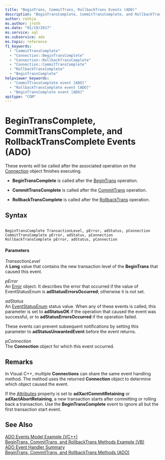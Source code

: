 ```yaml
---
title: "BeginTrans, CommitTrans, RollbackTrans Events (ADO)"
description: "BeginTransComplete, CommitTransComplete, and RollbackTransComplete Events (ADO)"
author: rothja
ms.author: jroth
ms.date: "01/19/2017"
ms.service: sql
ms.subservice: ado
ms.topic: reference
f1_keywords:
  - "CommitTransComplete"
  - "Connection::BeginTransComplete"
  - "Connection::RollbackTransComplete"
  - "Connection::CommitTransComplete"
  - "RollbackTransComplete"
  - "BeginTransComplete"
helpviewer_keywords:
  - "CommitTransComplete event [ADO]"
  - "RollbackTransComplete event [ADO]"
  - "BeginTransComplete event [ADO]"
apitype: "COM"
---
```

# BeginTransComplete, CommitTransComplete, and RollbackTransComplete Events (ADO)
These events will be called after the associated operation on the [Connection](./connection-object-ado.md) object finishes executing.  
  
-   **BeginTransComplete** is called after the [BeginTrans](./begintrans-committrans-and-rollbacktrans-methods-ado.md) operation.  
  
-   **CommitTransComplete** is called after the [CommitTrans](./begintrans-committrans-and-rollbacktrans-methods-ado.md) operation.  
  
-   **RollbackTransComplete** is called after the [RollbackTrans](./begintrans-committrans-and-rollbacktrans-methods-ado.md) operation.  
  
## Syntax  
  
```  
  
BeginTransComplete TransactionLevel, pError, adStatus, pConnection  
CommitTransComplete pError, adStatus, pConnection  
RollbackTransComplete pError, adStatus, pConnection  
```  
  
#### Parameters  
 *TransactionLevel*  
 A **Long** value that contains the new transaction level of the **BeginTrans** that caused this event.  
  
 *pError*  
 An [Error](./error-object.md) object. It describes the error that occurred if the value of EventStatusEnum is **adStatusErrorsOccurred**; otherwise it is not set.  
  
 *adStatus*  
 An [EventStatusEnum](./eventstatusenum.md) status value. When any of these events is called, this parameter is set to **adStatusOK** if the operation that caused the event was successful, or to **adStatusErrorsOccurred** if the operation failed.  
  
 These events can prevent subsequent notifications by setting this parameter to **adStatusUnwantedEvent** before the event returns.  
  
 *pConnection*  
 The **Connection** object for which this event occurred.  
  
## Remarks  
 In Visual C++, multiple **Connections** can share the same event handling method. The method uses the returned **Connection** object to determine which object caused the event.  
  
 If the [Attributes](./attributes-property-ado.md) property is set to **adXactCommitRetaining** or **adXactAbortRetaining**, a new transaction starts after committing or rolling back a transaction. Use the **BeginTransComplete** event to ignore all but the first transaction start event.  
  
## See Also  
 [ADO Events Model Example (VC++)](./ado-events-model-example-vc.md)   
 [BeginTrans, CommitTrans, and RollbackTrans Methods Example (VB)](./begintrans-committrans-and-rollbacktrans-methods-example-vb.md)   
 [ADO Event Handler Summary](../../guide/data/ado-event-handler-summary.md)   
 [BeginTrans, CommitTrans, and RollbackTrans Methods (ADO)](./begintrans-committrans-and-rollbacktrans-methods-ado.md)